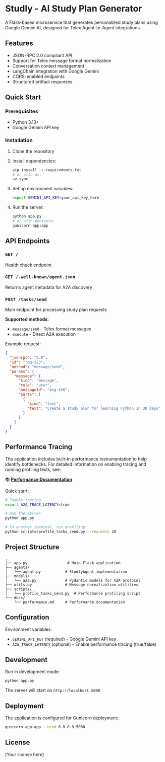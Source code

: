 # Studly - AI Study Plan Generator

A Flask-based microservice that generates personalized study plans using Google Gemini AI, designed for Telex Agent-to-Agent integrations.

## Features

- JSON-RPC 2.0 compliant API
- Support for Telex message format normalization
- Conversation context management
- LangChain integration with Google Gemini
- CORS-enabled endpoints
- Structured artifact responses

## Quick Start

### Prerequisites

- Python 3.13+
- Google Gemini API key

### Installation

1. Clone the repository
2. Install dependencies:
   ```bash
   pip install -r requirements.txt
   # or with uv:
   uv sync
   ```

3. Set up environment variables:
   ```bash
   export GEMINI_API_KEY=your_api_key_here
   ```

4. Run the server:
   ```bash
   python app.py
   # or with Gunicorn:
   gunicorn app:app
   ```

## API Endpoints

### `GET /`
Health check endpoint

### `GET /.well-known/agent.json`
Returns agent metadata for A2A discovery

### `POST /tasks/send`
Main endpoint for processing study plan requests

**Supported methods:**
- `message/send` - Telex format messages
- `execute` - Direct A2A execution

Example request:
```json
{
  "jsonrpc": "2.0",
  "id": "req-123",
  "method": "message/send",
  "params": {
    "message": {
      "kind": "message",
      "role": "user",
      "messageId": "msg-456",
      "parts": [
        {
          "kind": "text",
          "text": "Create a study plan for learning Python in 30 days"
        }
      ]
    }
  }
}
```

## Performance Tracing

The application includes built-in performance instrumentation to help identify bottlenecks. For detailed information on enabling tracing and running profiling tests, see:

📚 **[Performance Documentation](docs/performance.md)**

Quick start:
```bash
# Enable tracing
export A2A_TRACE_LATENCY=true

# Run the server
python app.py

# In another terminal, run profiling
python scripts/profile_tasks_send.py --requests 20
```

## Project Structure

```
.
├── app.py                  # Main Flask application
├── agents/
│   └── agent.py           # StudlyAgent implementation
├── models/
│   └── a2a.py             # Pydantic models for A2A protocol
├── utils.py               # Message normalization utilities
├── scripts/
│   └── profile_tasks_send.py  # Performance profiling script
└── docs/
    └── performance.md     # Performance documentation
```

## Configuration

Environment variables:
- `GEMINI_API_KEY` (required) - Google Gemini API key
- `A2A_TRACE_LATENCY` (optional) - Enable performance tracing (true/false)

## Development

Run in development mode:
```bash
python app.py
```

The server will start on `http://localhost:5000`

## Deployment

The application is configured for Gunicorn deployment:
```bash
gunicorn app:app --bind 0.0.0.0:5000
```

## License

[Your license here]
